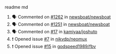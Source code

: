 readme md


<!--START_SECTION:activity--> 
1. 🗣 Commented on [#1262](https://github.com/newsboat/newsboat/issues/1262) in [newsboat/newsboat](https://github.com/newsboat/newsboat)
2. 🗣 Commented on [#1251](https://github.com/newsboat/newsboat/issues/1251) in [newsboat/newsboat](https://github.com/newsboat/newsboat)
3. 🗣 Commented on [#17](https://github.com/kamiyaa/joshuto/issues/17) in [kamiyaa/joshuto](https://github.com/kamiyaa/joshuto)
4. ❗️ Opened issue [#7](https://github.com/nikvdp/neomux/issues/7) in [nikvdp/neomux](https://github.com/nikvdp/neomux)
5. ❗️ Opened issue [#15](https://github.com/godspeed1989/fbv/issues/15) in [godspeed1989/fbv](https://github.com/godspeed1989/fbv)
<!--END_SECTION:activity-->
